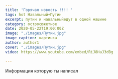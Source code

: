 ```yaml
---
title: 'Горячая новость !!!! '
tags: hot Навальный+Путин
excerpt: путин и навальныйедут в одной машине
category: остросюжетное
date: 2020-05-22T19:00:00Z
image: "./images/Путин.jpg"
image_caption: картинка
author: author1
cover: "./images/Путин.jpg"
video: https://www.youtube.com/embed/RiJ8HaJ3dBg

---
```

Информация которую ты написал